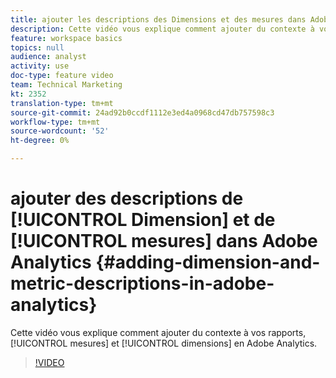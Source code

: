 ```yaml
---
title: ajouter les descriptions des Dimensions et des mesures dans Adobe Analytics
description: Cette vidéo vous explique comment ajouter du contexte à vos rapports, mesures et dimensions en Adobe Analytics.
feature: workspace basics
topics: null
audience: analyst
activity: use
doc-type: feature video
team: Technical Marketing
kt: 2352
translation-type: tm+mt
source-git-commit: 24ad92b0ccdf1112e3ed4a0968cd47db757598c3
workflow-type: tm+mt
source-wordcount: '52'
ht-degree: 0%

---
```



# ajouter des descriptions de [!UICONTROL Dimension] et de [!UICONTROL mesures] dans Adobe Analytics {#adding-dimension-and-metric-descriptions-in-adobe-analytics}

Cette vidéo vous explique comment ajouter du contexte à vos rapports, [!UICONTROL mesures] et [!UICONTROL dimensions] en Adobe Analytics.

>[!VIDEO](https://video.tv.adobe.com/v/25453/?quality=12)
